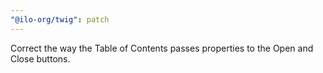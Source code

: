 ```yaml
---
"@ilo-org/twig": patch
---
```


Correct the way the Table of Contents passes properties to the Open and Close buttons.
